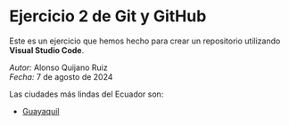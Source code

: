 # Ejercicio 2 de Git y GitHub

Este es un ejercicio que hemos hecho para crear un repositorio utilizando **Visual Studio Code**.

*Autor:* Alonso Quijano Ruiz  
*Fecha:* 7 de agosto de 2024

Las ciudades más lindas del Ecuador son:

- [Guayaquil](guayaquil.md)